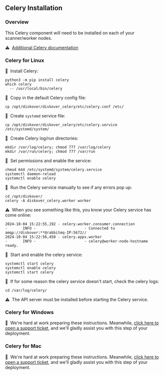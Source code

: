 <p id="install_celery"></p>

## Celery Installation 

### Overview

This Celery component will need to be installed on each of your scanner/worker nodes.

⚠️ &nbsp;[Additional Celery documentation](https://docs.celeryq.dev/en/stable/getting-started/first-steps-with-celery.html)

### Celery for Linux

🔴 &nbsp;Install Celery:
```
python3 -m pip install celery
which celery
  -- /usr/local/bin/celery
```

🔴 &nbsp;Copy in the default Celery config file:
```
cp /opt/diskover/diskover_celery/etc/celery.conf /etc/
```
🔴 &nbsp;Create `systemd` service file:
```
cp /opt/diskover/diskover_celery/etc/celery.service /etc/systemd/system/
```

🔴 &nbsp;Create Celery log/run directories:
```
mkdir /var/log/celery; chmod 777 /var/log/celery
mkdir /var/run/celery; chmod 777 /var/run
```

🔴 &nbsp;Set permissions and enable the service:
```
chmod 644 /etc/systemd/system/celery.service
systemctl daemon-reload
systemctl enable celery
```

🔴 &nbsp;Run the Celery service manually to see if any errors pop up:
```
cd /opt/diskover/
celery -A diskover_celery.worker worker
```

⚠️ &nbsp;When you see something like this, you know your Celery service has come online:
```
2024-10-04 15:22:55,192 - celery.worker.consumer.connection                  -       INFO -                      - Connected to amqp://diskover:**@rabbitmq-IP:5672//
2024-10-04 15:22:56,450 - celery.apps.worker                                 -       INFO -                      - celery@worker-node-hostname ready.
```

🔴 &nbsp;Start and enable the celery service:
```
systemctl start celery
systemctl enable celery
systemctl start celery
```

🔴 &nbsp;If for some reason the celery service doesn't start, check the celery logs:
```
cd /var/log/celery/
```

⚠️ &nbsp;The API server must be installed before starting the Celery service.

### Celery for Windows

🚧 &nbsp;We're hard at work preparing these instructions. Meanwhile, [click here to open a support ticket](https://support.diskoverdata.com/), and we'll gladly assist you with this step of your deployment.

### Celery for Mac

🚧 &nbsp;We're hard at work preparing these instructions. Meanwhile, [click here to open a support ticket](https://support.diskoverdata.com/), and we'll gladly assist you with this step of your deployment.
